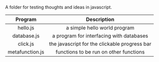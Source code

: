 A folder for testing thoughts and ideas in javascript.

| Program         | Description                                         |
|:---------------:|:---------------------------------------------------:|
| hello.js        | a simple hello world program                        |
| database.js     | a program for interfacing with databases            |
| click.js        | the javascript for the clickable progress bar       |
| metafunction.js | functions to be run on other functions              |